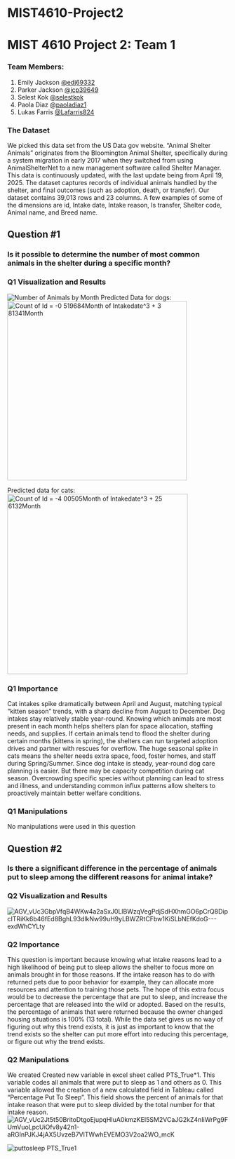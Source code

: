 # MIST4610-Project2
# MIST 4610 Project 2: Team 1

### Team Members: 
1. Emily Jackson [@edj69332](https://github.com/edj69332)
3. Parker Jackson [@jcp39649](https://github.com/jcp39649)
4. Selest Kok [@selestkok](https://github.com/selestkok)
5. Paola Diaz [@paoladiaz1](https://github.com/paoladiaz1)
6. Lukas Farris [@Lafarris824](https://github.com/Lafarris824)

### The Dataset 
We picked this data set from the US Data gov website. “Animal Shelter Animals” originates from the Bloomington Animal Shelter, specifically during a system migration in early 2017 when they switched from using AnimalShelterNet to a new management software called Shelter Manager. This data is continuously updated, with the last update being from April 19, 2025. The dataset captures records of individual animals handled by the shelter, and final outcomes (such as adoption, death, or transfer). Our dataset contains 39,013 rows and 23 columns. A few examples of some of the dimensions are id, Intake date, Intake reason, Is transfer, Shelter code, Animal name, and Breed name. 

## Question #1
### Is it possible to determine the number of most common animals in the shelter during a specific month? 

### Q1 Visualization and Results
![Number of Animals by Month](https://github.com/user-attachments/assets/82df9cd3-e98e-42ac-aa9c-2e571ffa3e1b)
Predicted Data for dogs: <img width="409" alt="Count of Id = -0 519684Month of Intakedate^3 + 3 81341Month" src="https://github.com/user-attachments/assets/b2918363-d431-4913-80e9-6143db72511e" />

Predicted data for cats: <img width="411" alt="Count of Id = -4 00505Month of Intakedate^3 + 25 6132Month" src="https://github.com/user-attachments/assets/fe253397-71ac-42c4-874d-4e9af182271e" />

### Q1 Importance 
Cat intakes spike dramatically between April and August, matching typical “kitten season” trends, with a sharp decline from August to December. Dog intakes stay relatively stable year-round. Knowing which animals are most present in each month helps shelters plan for space allocation, staffing needs, and supplies. If certain animals tend to flood the shelter during certain months (kittens in spring), the shelters can run targeted adoption drives and partner with rescues for overflow. The huge seasonal spike in cats means the shelter needs extra space, food, foster homes, and staff during Spring/Summer. Since dog intake is steady, year-round dog care planning is easier. But there may be capacity competition during cat season. Overcrowding specific species without planning can lead to stress and illness, and understanding common influx patterns allow shelters to proactively maintain better welfare conditions.

### Q1 Manipulations
No manipulations were used in this question

## Question #2
### Is there a significant difference in the percentage of animals put to sleep among the different reasons for animal intake?

### Q2 Visualization and Results
![AGV_vUc3GbpVfqB4WKw4a2aSxJ0LlBWzqVegPdjSdHXhmGO6pCrQ8DipcITRiKk6b46fEd8BghL93dlkNw99uH9yLBWZRtCFbw1KiSLbNEfKdoG---exdWhCYLty](https://github.com/user-attachments/assets/550fbc9d-c4c3-48e0-b451-5e757c73e272)

### Q2 Importance 
This question is important because knowing what intake reasons lead to a high likelihood of being put to sleep allows the shelter to focus more on animals brought in for those reasons. If the intake reason has to do with returned pets due to poor behavior  for example, they can allocate more resources and attention to training those pets. The hope of this extra focus would be to decrease the percentage that are put to sleep, and increase the percentage that are released into the wild or adopted. Based on the results, the percentage of animals that were returned because the owner changed housing situations is 100% (13 total). While the data set gives us no way of figuring out why this trend exists, it is just as important to know that the trend exists so the shelter can put more effort into reducing this percentage, or figure out why the trend exists.

### Q2 Manipulations
We created Created new variable in excel sheet called PTS_True*1. This variable codes all animals that were put to sleep as 1 and others as 0. This variable allowed the creation of a new calculated field in Tableau called  “Percentage Put To Sleep”. This field shows the percent of animals for that intake reason that were put to sleep  divided by the total number for that intake reason.
![AGV_vUc2Jt5t50BritoDtgoEjupqHIuA0kmzKEI5SM2VCaJG2kZ4nIiWrPg9FUmVuoLpcUiOfv8y42n1-aRGInPJKJ4jAX5UvzeB7VlTWwhEVEMO3V2oa2WO_mcK](https://github.com/user-attachments/assets/3bf5e46b-6a2c-43e4-a8d6-0eaaafa3f958)

![puttosleep PTS_True1](https://github.com/user-attachments/assets/4be12ff3-f513-4b74-81f1-accc76199c31)

